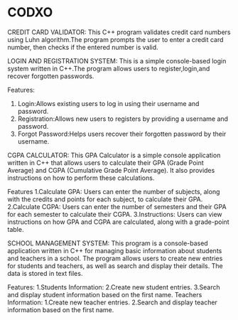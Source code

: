 # CODXO

CREDIT CARD VALIDATOR:
This C++ program validates credit card numbers using Luhn algorithm.The program prompts the user to enter a credit card number,
then checks if the entered number is valid.

LOGIN AND REGISTRATION SYSTEM:
This is a simple console-based login system written in C++.The program allows users to register,login,and recover forgotten passwords.

Features:
1. Login:Allows existing users to log in using their username and password.
2. Registration:Allows new users to registers by providing a username and password.
3. Forgot Password:Helps users recover their forgotten password by their username.


 CGPA CALCULATOR:
 This GPA Calculator is a simple console application written in C++ that allows users to calculate their GPA (Grade Point Average) and CGPA (Cumulative Grade Point Average). It also provides instructions on how to perform these calculations.

Features
1.Calculate GPA: Users can enter the number of subjects, along with the credits and points for each subject, to calculate their GPA.
2.Calculate CGPA: Users can enter the number of semesters and their GPA for each semester to calculate their CGPA.
3.Instructions: Users can view instructions on how GPA and CGPA are calculated, along with a grade-point table.

SCHOOL MANAGEMENT SYSTEM:
This program is a console-based application written in C++ for managing basic information about students and teachers in a school. The program allows users to create new entries for students and teachers, as well as search and display their details. The data is stored in text files.

Features:
1.Students Information:
2.Create new student entries.
3.Search and display student information based on the first name.
Teachers Information:
1.Create new teacher entries.
2.Search and display teacher information based on the first name.
